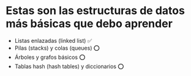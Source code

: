 # Estas son las estructuras de datos más básicas que debo aprender 
- Listas enlazadas (linked list) ✅
- Pilas (stacks) y colas (queues) ⭕️
- Árboles y grafos básicos ⭕️
- Tablas hash (hash tables) y diccionarios ⭕️